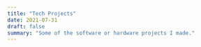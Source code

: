 ```yaml
---
title: "Tech Projects"
date: 2021-07-31
draft: false
summary: "Some of the software or hardware projects I made."
---
```

